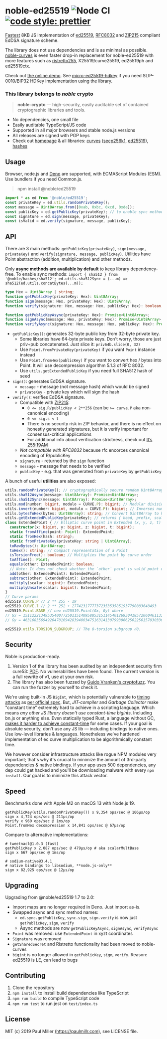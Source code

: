 # noble-ed25519 ![Node CI](https://github.com/paulmillr/noble-ed25519/workflows/Node%20CI/badge.svg) [![code style: prettier](https://img.shields.io/badge/code_style-prettier-ff69b4.svg?style=flat-square)](https://github.com/prettier/prettier)

[Fastest](#speed) 8KB JS implementation of [ed25519](https://en.wikipedia.org/wiki/EdDSA),
[RFC8032](https://tools.ietf.org/html/rfc8032) and [ZIP215](https://zips.z.cash/zip-0215)
compliant EdDSA signature scheme.

The library does not use dependencies and is as minimal as possible. [noble-curves](https://github.com/paulmillr/noble-curves) is even faster drop-in replacement for noble-ed25519 with more features such as [ristretto255](https://datatracker.ietf.org/doc/html/draft-irtf-cfrg-ristretto255-decaf448), X25519/curve25519, ed25519ph and ed25519ctx.

Check out [the online demo](https://paulmillr.com/noble/). See [micro-ed25519-hdkey](https://github.com/paulmillr/ed25519-hdkey) if you need SLIP-0010/BIP32 HDKey implementation using the library.

### This library belongs to _noble_ crypto

> **noble-crypto** — high-security, easily auditable set of contained cryptographic libraries and tools.

- No dependencies, one small file
- Easily auditable TypeScript/JS code
- Supported in all major browsers and stable node.js versions
- All releases are signed with PGP keys
- Check out [homepage](https://paulmillr.com/noble/) & all libraries:
  [curves](https://github.com/paulmillr/noble-curves)
  ([secp256k1](https://github.com/paulmillr/noble-secp256k1),
  [ed25519](https://github.com/paulmillr/noble-ed25519)),
  [hashes](https://github.com/paulmillr/noble-hashes)

## Usage

Browser, node.js and [Deno](https://deno.land) are supported, with ECMAScript Modules (ESM).
Use bundlers if you need Common.js.

> npm install @noble/ed25519

```js
import * as ed from '@noble/ed25519';
const privateKey = ed.utils.randomPrivateKey();
const message = Uint8Array.from([0xab, 0xbc, 0xcd, 0xde]);
const publicKey = ed.getPublicKey(privateKey); // to enable sync methods, see below
const signature = ed.sign(message, privateKey);
const isValid = ed.verify(signature, message, publicKey);
```

## API

There are 3 main methods: `getPublicKey(privateKey)`, `sign(message, privateKey)` and `verify(signature, message, publicKey)`. Utilities have Point abstraction (addition, multiplication) and other
methods.

Only **async methods are available by default** to keep library dependency-free.
To enable sync methods: `import { sha512 } from '@noble/hashes/sha512'; ed.utils.sha512Sync = (...m) => sha512(ed.utils.concatBytes(...m));`

```typescript
type Hex = Uint8Array | string;
function getPublicKey(privateKey: Hex): Uint8Array;
function sign(message: Hex, privateKey: Hex): Uint8Array;
function verify(signature: Hex, message: Hex, publicKey: Hex): boolean;

function getPublicKeyAsync(privateKey: Hex): Promise<Uint8Array>;
function signAsync(message: Hex, privateKey: Hex): Promise<Uint8Array>;
function verifyAsync(signature: Hex, message: Hex, publicKey: Hex): Promise<boolean>;
```

- `getPublicKey()`: generates 32-byte public key from 32-byte private key.
    - Some libraries have 64-byte private keys. Don't worry, those are just priv+pub concatenated.
      Just slice it: `priv64b.slice(0, 32)`
    - Use `Point.fromPrivateKey(privateKey)` if you want `Point` instance instead
    - Use `Point.fromHex(publicKey)` if you want to convert hex / bytes into Point.
      It will use decompression algorithm 5.1.3 of RFC 8032.
    - Use `utils.getExtendedPublicKey` if you need full SHA512 hash of seed
- `sign()`: generates EdDSA signature.
    - `message` - message (not message hash) which would be signed
    - `privateKey` - private key which will sign the hash
- `verify()`: verifies EdDSA signature.
    - Compatible with [ZIP215](https://zips.z.cash/zip-0215):
        - `0 <= sig.R/publicKey < 2**256` (can be `>= curve.P` aka non-canonical encoding)
        - `0 <= sig.s < l`
        - There is no security risk in ZIP behavior, and there is no effect on honestly generated signatures, but it is verify important for consensus-critical applications
        - For additional info about verification strictness, check out [It’s 255:19AM](https://hdevalence.ca/blog/2020-10-04-its-25519am)
    - _Not compatible with RFC8032_ because rfc encorces canonical encoding of R/publicKey
    - `signature` - returned by the `sign` function
    - `message` - message that needs to be verified
    - `publicKey` - e.g. that was generated from `privateKey` by `getPublicKey`

A bunch of useful **utilities** are also exposed:

```typescript
utils.randomPrivateKey(); // cryptographically secure random Uint8Array
utils.sha512Async(message: Uint8Array): Promise<Uint8Array>;
utils.sha512Sync(message: Uint8Array): Promise<Uint8Array>;
utils.mod(number: bigint, modulo = CURVE.P): bigint; // Modular division
utils.invert(number: bigint, modulo = CURVE.P): bigint; // Inverses number over modulo
utils.bytesToHex(bytes: Uint8Array): string; // Convert Uint8Array to hex string
utils.getExtendedPublicKey(privateKey); // returns { head, prefix, scalar, point, pointBytes }
class ExtendedPoint { // Elliptic curve point in Extended (x, y, z, t) coordinates.
  constructor(x: bigint, y: bigint, z: bigint, t: bigint);
  static fromAffine(point: Point): ExtendedPoint;
  static fromHex(hash: string);
  static fromPrivateKey(privateKey: string | Uint8Array);
  toRawBytes(): Uint8Array;
  toHex(): string; // Compact representation of a Point
  isTorsionFree(): boolean; // Multiplies the point by curve order
  toAffine(): Point;
  equals(other: ExtendedPoint): boolean;
  // Note: It does not check whether the `other` point is valid point on curve.
  add(other: ExtendedPoint): ExtendedPoint;
  subtract(other: ExtendedPoint): ExtendedPoint;
  multiply(scalar: bigint): ExtendedPoint;
  multiplyUnsafe(scalar: bigint): ExtendedPoint;
}
// Curve params
ed25519.CURVE.P // 2 ** 255 - 19
ed25519.CURVE.l // 2 ** 252 + 27742317777372353535851937790883648493
ed25519.Point.BASE // new ed25519.Point(Gx, Gy) where
// Gx = 15112221349535400772501151409588531511454012693041857206046113283949847762202n
// Gy = 46316835694926478169428394003475163141307993866256225615783033603165251855960n;

ed25519.utils.TORSION_SUBGROUP; // The 8-torsion subgroup ℰ8.
```

## Security

Noble is production-ready.

1. Version 1 of the library has been audited by an independent security firm cure53: [PDF](https://cure53.de/pentest-report_ed25519.pdf). No vulnerabilities have been found. The current version is a full rewrite of v1, use at your own risk.
2. The library has also been fuzzed by [Guido Vranken's cryptofuzz](https://github.com/guidovranken/cryptofuzz). You can run the fuzzer by yourself to check it.

We're using built-in JS `BigInt`, which is potentially vulnerable to [timing attacks](https://en.wikipedia.org/wiki/Timing_attack) as [per official spec](https://developer.mozilla.org/en-US/docs/Web/JavaScript/Reference/Global_Objects/BigInt#cryptography). But, _JIT-compiler_ and _Garbage Collector_ make "constant time" extremely hard to achieve in a scripting language. Which means _any other JS library doesn't use constant-time bigints_. Including bn.js or anything else. Even statically typed Rust, a language without GC, [makes it harder to achieve constant-time](https://www.chosenplaintext.ca/open-source/rust-timing-shield/security) for some cases. If your goal is absolute security, don't use any JS lib — including bindings to native ones. Use low-level libraries & languages. Nonetheless we've hardened implementation of ec curve multiplication to be algorithmically constant time.

We however consider infrastructure attacks like rogue NPM modules very important; that's why it's crucial to minimize the amount of 3rd-party dependencies & native bindings. If your app uses 500 dependencies, any dep could get hacked and you'll be downloading malware with every `npm install`. Our goal is to minimize this attack vector.

## Speed

Benchmarks done with Apple M2 on macOS 13 with Node.js 19.

    getPublicKey(utils.randomPrivateKey()) x 9,354 ops/sec @ 106μs/op
    sign x 4,724 ops/sec @ 211μs/op
    verify x 960 ops/sec @ 1ms/op
    Point.fromHex decompression x 14,841 ops/sec @ 67μs/op

Compare to alternative implementations:

    # tweetnacl@1.0.3 (fast)
    getPublicKey x 2,087 ops/sec @ 479μs/op # aka scalarMultBase
    sign x 667 ops/sec @ 1ms/op

    # sodium-native@3.4.1
    # native bindings to libsodium, **node.js-only**
    sign x 82,925 ops/sec @ 12μs/op

## Upgrading

Upgrading from @noble/ed25519 1.7 to 2.0:

- Import maps are no longer required in Deno. Just import as-is.
- Swapped async and sync method names:
    - `ed.sync.getPublicKey`, `sync.sign`, `sign.verify` is now just `getPublicKey`, `sign`, `verify`
    - Async methods are now `getPublicKeyAsync`, `signAsync`, `verifyAsync`
- `Point` was removed: use `ExtendedPoint` in xyzt coordinates
- `Signature` was removed
- `getSharedSecret` and Ristretto functionality had been moved to noble-curves
- `bigint` is no longer allowed in `getPublicKey`, `sign`, `verify`. Reason: ed25519 is LE, can lead to bugs

## Contributing

1. Clone the repository
2. `npm install` to install build dependencies like TypeScript
3. `npm run build` to compile TypeScript code
4. `npm run test` to run jest on `test/index.ts`

## License

MIT (c) 2019 Paul Miller [(https://paulmillr.com)](https://paulmillr.com), see LICENSE file.
